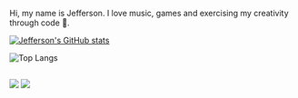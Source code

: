   Hi, my name is Jefferson. I love music, games and exercising my creativity through code 💚.  

[![Jefferson's GitHub stats](https://github-readme-stats.vercel.app/api?username=jefferson13t&show_icons=true&theme=gotham)](https://github.com/anuraghazra/github-readme-stats)

![Top Langs](https://github-readme-stats.vercel.app/api/top-langs/?username=jefferson13t&size_weight=0.5&count_weight=0.5&theme=gotham&layout=compact)

##


  <a href="https://www.linkedin.com/in/jefferson-souuza" target="_blank"><img src="https://img.shields.io/badge/-LinkedIn-%230077B5?style=for-the-badge&logo=linkedin&logoColor=white" target="_blank"></a> 
  <a href="https://instagram.com/jeffpsou" target="_blank"><img src="https://img.shields.io/badge/-Instagram-%23E4405F?style=for-the-badge&logo=instagram&logoColor=white" target="_blank"></a>
  
<!---
Jefferson13t/Jefferson13t is a ✨ special ✨ repository because its `README.md` (this file) appears on your GitHub profile.
You can click the Preview link to take a look at your changes.
--->
